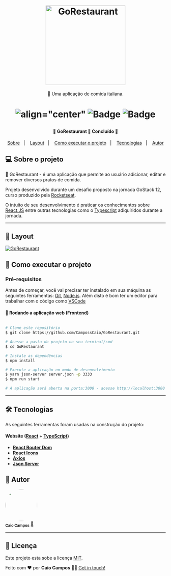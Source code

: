 <h1 align="center">
    <img alt="GoRestaurant" src="https://res.cloudinary.com/dgugs5dpz/image/upload/v1599792811/5a43a23a-c720-4d9a-b91b-6d4e0a8371d9_ipj46e.jpg" width="250px" />
</h1>

<p align="center">🚀 Uma aplicação de comida italiana.</p>

<h1 align="center">

 ![align="center"](https://img.shields.io/github/issues/CampossCaio/GoMarketplace?color="DC143C")
 ![Badge](https://img.shields.io/github/forks/CampossCaio/GoMarketplace?color="DC143C")
 ![Badge](https://img.shields.io/github/stars/CampossCaio/GoMarketplace?color="DC143C") 
 
</h1>

<h4 align="center"> 
	🚧  GoRestaurant 🚀 Concluído  🚧
</h4>

<p align="center">
  <a href="#-sobre-o-projeto">Sobre</a>&nbsp;&nbsp;&nbsp;|&nbsp;&nbsp;&nbsp;
  <a href="#-layout">Layout</a>&nbsp;&nbsp;&nbsp;|&nbsp;&nbsp;&nbsp;
  <a href="#-como-executar-o-projeto">Como executar o projeto</a>&nbsp;&nbsp;&nbsp;|&nbsp;&nbsp;&nbsp;
  <a href="#-tecnologias">Tecnologias</a>&nbsp;&nbsp;&nbsp;|&nbsp;&nbsp;&nbsp;
  <a href="#-autor">Autor</a> 
</p>

## 💻 Sobre o projeto

:spaghetti:  GoRestaurant - é uma aplicação que permite ao usuário adicionar, editar e remover diversos pratos de comida.


Projeto desenvolvido durante um desafio proposto na jornada GoStack 12, curso produzido pela [Rocketseat](https://blog.rocketseat.com.br).

O intuito de seu desenvolvimento é praticar os conhecimentos sobre [React.JS](https://reactnative.dev/) entre outras tecnologias como o [Typescript](https://www.typescriptlang.org/) adiquiridos durante a jornada.  

---

## 🎨 Layout


<a href="https://www.figma.com/file/1SxgOMojOB2zYT0Mdk28lB/Ecoleta?node-id=136%3A546">
  <img alt="GoRestaurant" src="https://res.cloudinary.com/dgugs5dpz/image/upload/v1599792969/go_restaurante_wypdyu.gif">
</a>

## 🚀 Como executar o projeto




### Pré-requisitos

Antes de começar, você vai precisar ter instalado em sua máquina as seguintes ferramentas:
[Git](https://git-scm.com), [Node.js](https://nodejs.org/en/). 
Além disto é bom ter um editor para trabalhar com o código como [VSCode](https://code.visualstudio.com/)



#### 🧭 Rodando a aplicação web (Frontend)

```bash

# Clone este repositório
$ git clone https://github.com/CampossCaio/GoRestaurant.git

# Acesse a pasta do projeto no seu terminal/cmd
$ cd GoRestaurant

# Instale as dependências
$ npm install

# Execute a aplicação em modo de desenvolvimento
$ yarn json-server server.json -p 3333
$ npm run start

# A aplicação será aberta na porta:3000 - acesse http://localhost:3000

```

---

## 🛠 Tecnologias

As seguintes ferramentas foram usadas na construção do projeto:

#### **Website**  ([React](https://reactjs.org/)  +  [TypeScript](https://www.typescriptlang.org/))

-   **[React Router Dom](https://github.com/ReactTraining/react-router/tree/master/packages/react-router-dom)**
-   **[React Icons](https://react-icons.github.io/react-icons/)**
-   **[Axios](https://github.com/axios/axios)**
-   **[Json Server ](https://www.npmjs.com/package/json-server)**



## 🦸 Autor

<a href="https://github.com/CampossCaio">
 <img style="border-radius: 50%;" src="https://avatars0.githubusercontent.com/u/52550525?s=400&u=c8dfc4e1c8ef1bf3ed5890ecc40ee98f086ca72b&v=4" width="100px;" alt=""/>
 <br />
 <sub><b>Caio Campos</b></sub></a> <a href="https://github.com/CampossCaio" title="Caio Campos">🚀</a>
 <br />

---

## 📝 Licença

Este projeto esta sobe a licença [MIT](./LICENSE).

Feito com ❤️ por **Caio Campos** 👋🏻 [Get in touch!](https://github.com/CampossCaio)
